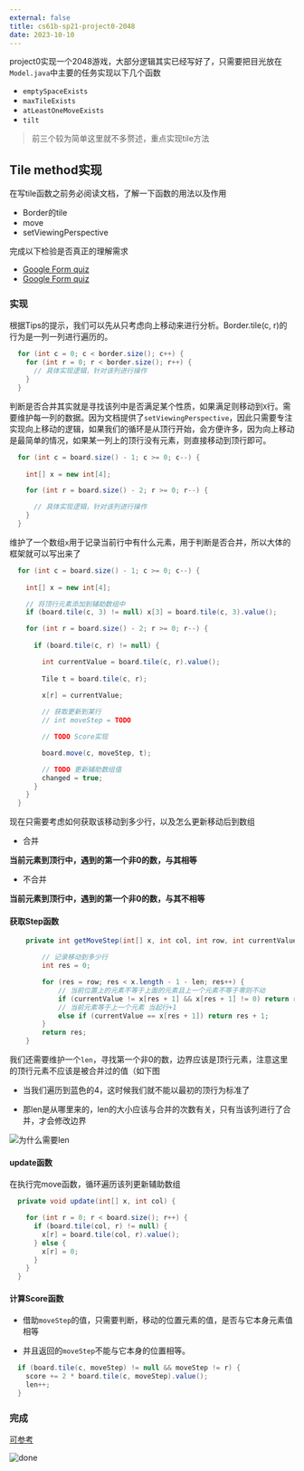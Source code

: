 ```yaml
---
external: false
title: cs61b-sp21-project0-2048
date: 2023-10-10
---
```


project0实现一个2048游戏，大部分逻辑其实已经写好了，只需要把目光放在`Model.java`中主要的任务实现以下几个函数

- `emptySpaceExists`
- `maxTileExists`
- `atLeastOneMoveExists`
- `tilt`

> 前三个较为简单这里就不多赘述，重点实现tile方法

## Tile method实现

在写tile函数之前务必阅读文档，了解一下函数的用法以及作用

- Border的tile
- move
- setViewingPerspective

完成以下检验是否真正的理解需求

- [Google Form quiz](https://forms.gle/pubhRx4fxYnPTGNX8)
- [Google Form quiz](https://forms.gle/AGrhEFbwfMJ7qwaB6)

### 实现

根据Tips的提示，我们可以先从只考虑向上移动来进行分析。Border.tile(c, r)的行为是一列一列进行遍历的。

```java
  for (int c = 0; c < border.size(); c++) {
    for (int r = 0; r < border.size(); r++) {
      // 具体实现逻辑，针对该列进行操作
    }
  }
```

判断是否合并其实就是寻找该列中是否满足某个性质，如果满足则移动到`X`行。需要维护每一列的数据。因为文档提供了`setViewingPerspective`，因此只需要专注实现向上移动的逻辑，如果我们的循环是从顶行开始，会方便许多，因为向上移动是最简单的情况，如果某一列上的顶行没有元素，则直接移动到顶行即可。

```java
  for (int c = board.size() - 1; c >= 0; c--) {
    
    int[] x = new int[4];

    for (int r = board.size() - 2; r >= 0; r--) {

      // 具体实现逻辑，针对该列进行操作
    }
  }
```

维护了一个数组`x`用于记录当前行中有什么元素，用于判断是否合并，所以大体的框架就可以写出来了

```java
  for (int c = board.size() - 1; c >= 0; c--) {
    
    int[] x = new int[4];

    // 将顶行元素添加到辅助数组中
    if (board.tile(c, 3) != null) x[3] = board.tile(c, 3).value();

    for (int r = board.size() - 2; r >= 0; r--) {
      
      if (board.tile(c, r) != null) {

        int currentValue = board.tile(c, r).value();
      
        Tile t = board.tile(c, r);
      
        x[r] = currentValue;

        // 获取更新到某行
        // int moveStep = TODO

        // TODO Score实现

        board.move(c, moveStep, t);

        // TODO 更新辅助数组值
        changed = true;
      }
    }
  }
```

现在只需要考虑如何获取该移动到多少行，以及怎么更新移动后到数组

- 合并

 **当前元素到顶行中，遇到的第一个非0的数，与其相等**

- 不合并

 **当前元素到顶行中，遇到的第一个非0的数，与其不相等**

#### 获取Step函数

```java
    private int getMoveStep(int[] x, int col, int row, int currentValue, int len) {

        // 记录移动到多少行
        int res = 0;

        for (res = row; res < x.length - 1 - len; res++) {
            // 当前位置上的元素不等于上面的元素且上一个元素不等于零则不动
            if (currentValue != x[res + 1] && x[res + 1] != 0) return res;
            // 当前元素等于上一个元素 当起行+1
            else if (currentValue == x[res + 1]) return res + 1;
        }
        return res;
    }

```

我们还需要维护一个`len`，寻找第一个非0的数，边界应该是顶行元素，注意这里的顶行元素不应该是被合并过的值（如下图

- 当我们遍历到蓝色的4，这时候我们就不能以最初的顶行为标准了

- 那len是从哪里来的，len的大小应该与合并的次数有关，只有当该列进行了合并，才会修改边界

![为什么需要len](/assets/cs61b-pro0/为什么需要len.png)

#### update函数

在执行完move函数，循环遍历该列更新辅助数组

```java
  private void update(int[] x, int col) {

    for (int r = 0; r < board.size(); r++) {
      if (board.tile(col, r) != null) {
        x[r] = board.tile(col, r).value();
      } else {
        x[r] = 0;
      }
    }
  }

```

#### 计算Score函数

- 借助`moveStep`的值，只需要判断，移动的位置元素的值，是否与它本身元素值相等

- 并且返回的`moveStep`不能与它本身的位置相等。

```java
  if (board.tile(c, moveStep) != null && moveStep != r) {
    score += 2 * board.tile(c, moveStep).value();
    len++;
  }
```

### 完成

[可参考](https://github.com/Agility6/cs61b-sp21/blob/main/proj0/game2048/Model.java#L109)

![done](/assets/cs61b-pro0/完成.png)
